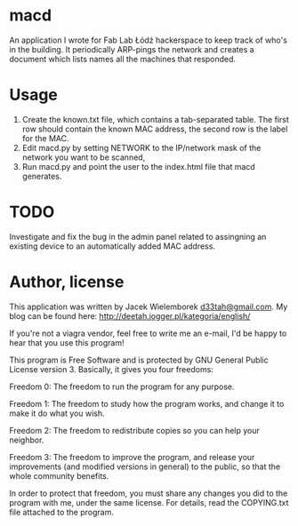 macd
====

An application I wrote for Fab Lab Łódź hackerspace to keep track of who's in
the building. It periodically ARP-pings the network and creates a document
which lists names all the machines that responded.

Usage
=====

1. Create the known.txt file, which contains a tab-separated table. The first
row should contain the known MAC address, the second row is the label for the
MAC.
2. Edit macd.py by setting NETWORK to the IP/network mask of the network you
want to be scanned,
3. Run macd.py and point the user to the index.html file that macd generates.

TODO
====

Investigate and fix the bug in the admin panel related to assingning an
existing device to an automatically added MAC address.

Author, license
===============

This application was written by Jacek Wielemborek <d33tah@gmail.com>. My blog
can be found here: http://deetah.jogger.pl/kategoria/english/

If you're not a viagra vendor, feel free to write me an e-mail, I'd be happy
to hear that you use this program!

This program is Free Software and is protected by GNU General Public License
version 3. Basically, it gives you four freedoms:


Freedom 0: The freedom to run the program for any purpose.

Freedom 1: The freedom to study how the program works, and change it to make
    it do what you wish.

Freedom 2: The freedom to redistribute copies so you can help your neighbor.

Freedom 3: The freedom to improve the program, and release your improvements
    (and modified versions in general) to the public, so that the whole
     community benefits.

In order to protect that freedom, you must share any changes you did to the
program with me, under the same license. For details, read the COPYING.txt
file attached to the program.
